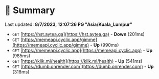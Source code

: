 # 📖 Summary
Last updated: **8/7/2023, 12:07:26 PG "Asia/Kuala_Lumpur"**

- `GET` [https://hst.aytea.ga](https://hst.aytea.ga) - **Down** (201ms)
- `GET` [https://memeapi.cyclic.app/gimme](https://memeapi.cyclic.app/gimme) - **Up** (990ms)
- `GET` [https://memeapi.cyclic.app](https://memeapi.cyclic.app) - **Up** (985ms)
- `GET` [https://klik.ml/health](https://klik.ml/health) - **Up** (541ms)
- `GET` [https://dumb.onrender.com](https://dumb.onrender.com) - **Up** (318ms)
